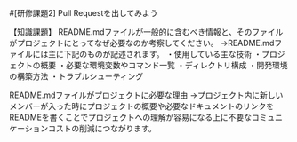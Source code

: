 #[研修課題2] Pull Requestを出してみよう

【知識課題】
README.mdファイルが一般的に含むべき情報と、そのファイルがプロジェクトにとってなぜ必要なのか考察してください。
→README.mdファイルには主に下記のものが記述されます。
・使用している主な技術
・プロジェクトの概要
・必要な環境変数やコマンド一覧
・ディレクトリ構成
・開発環境の構築方法
・トラブルシューティング

README.mdファイルがプロジェクトに必要な理由
→プロジェクト内に新しいメンバーが入った時にプロジェクトの概要や必要なドキュメントのリンクをREADMEを書くことでプロジェクトへの理解が容易になる上に不要なコミュニケーションコストの削減につながります。


